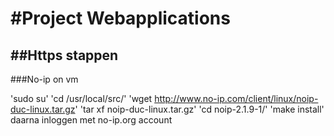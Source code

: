 #Project Webapplications
======
##Https stappen
------
###No-ip on vm

'sudo su'
'cd /usr/local/src/'
'wget http://www.no-ip.com/client/linux/noip-duc-linux.tar.gz'
'tar xf noip-duc-linux.tar.gz'
'cd noip-2.1.9-1/'
'make install'
daarna inloggen met no-ip.org account
